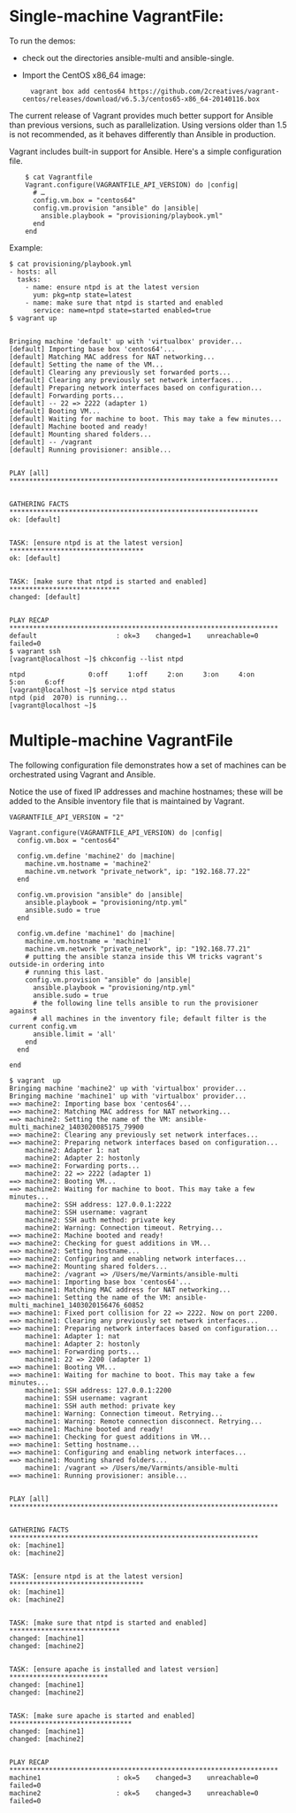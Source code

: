 Single-machine VagrantFile:
===========================

To run the demos: 

* check out the directories ansible-multi and ansible-single.

* Import the CentOS x86_64 image:

        vagrant box add centos64 https://github.com/2creatives/vagrant-centos/releases/download/v6.5.3/centos65-x86_64-20140116.box

The current release of Vagrant provides much better support for Ansible than previous
versions, such as parallelization.  Using versions older than 1.5 is not recommended, as it 
behaves differently than Ansible in production.

Vagrant includes built-in support for Ansible.  Here's a simple configuration file.


        $ cat Vagrantfile
        Vagrant.configure(VAGRANTFILE_API_VERSION) do |config|
          # …
          config.vm.box = "centos64"
          config.vm.provision "ansible" do |ansible|
            ansible.playbook = "provisioning/playbook.yml"
          end
        end



Example:


    $ cat provisioning/playbook.yml
    - hosts: all
      tasks:
        - name: ensure ntpd is at the latest version
          yum: pkg=ntp state=latest
        - name: make sure that ntpd is started and enabled
          service: name=ntpd state=started enabled=true
    $ vagrant up


    Bringing machine 'default' up with 'virtualbox' provider...
    [default] Importing base box 'centos64'...
    [default] Matching MAC address for NAT networking...
    [default] Setting the name of the VM...
    [default] Clearing any previously set forwarded ports...
    [default] Clearing any previously set network interfaces...
    [default] Preparing network interfaces based on configuration...
    [default] Forwarding ports...
    [default] -- 22 => 2222 (adapter 1)
    [default] Booting VM...
    [default] Waiting for machine to boot. This may take a few minutes...
    [default] Machine booted and ready!
    [default] Mounting shared folders...
    [default] -- /vagrant
    [default] Running provisioner: ansible...


    PLAY [all] ********************************************************************


    GATHERING FACTS ***************************************************************
    ok: [default]


    TASK: [ensure ntpd is at the latest version] **********************************
    ok: [default]


    TASK: [make sure that ntpd is started and enabled] ****************************
    changed: [default]


    PLAY RECAP ********************************************************************
    default                    : ok=3    changed=1    unreachable=0    failed=0
    $ vagrant ssh
    [vagrant@localhost ~]$ chkconfig --list ntpd

    ntpd                0:off     1:off     2:on     3:on     4:on     5:on     6:off
    [vagrant@localhost ~]$ service ntpd status
    ntpd (pid  2070) is running...
    [vagrant@localhost ~]$



Multiple-machine VagrantFile
============================

The following configuration file demonstrates how a set of machines can be orchestrated using
Vagrant and Ansible.

Notice the use of fixed IP addresses and machine hostnames; these will be added to the Ansible 
inventory file that is maintained by Vagrant.


    VAGRANTFILE_API_VERSION = "2"

    Vagrant.configure(VAGRANTFILE_API_VERSION) do |config|
      config.vm.box = "centos64"

      config.vm.define 'machine2' do |machine|
        machine.vm.hostname = 'machine2'
        machine.vm.network "private_network", ip: "192.168.77.22"
      end

      config.vm.provision "ansible" do |ansible|
        ansible.playbook = "provisioning/ntp.yml"
        ansible.sudo = true
      end

      config.vm.define 'machine1' do |machine|
        machine.vm.hostname = 'machine1'
        machine.vm.network "private_network", ip: "192.168.77.21"
        # putting the ansible stanza inside this VM tricks vagrant's outside-in ordering into
        # running this last.
        config.vm.provision "ansible" do |ansible|
          ansible.playbook = "provisioning/ntp.yml"
          ansible.sudo = true
          # the following line tells ansible to run the provisioner against
          # all machines in the inventory file; default filter is the current config.vm
          ansible.limit = 'all'
        end
      end

    end

    $ vagrant  up
    Bringing machine 'machine2' up with 'virtualbox' provider...
    Bringing machine 'machine1' up with 'virtualbox' provider...
    ==> machine2: Importing base box 'centos64'...
    ==> machine2: Matching MAC address for NAT networking...
    ==> machine2: Setting the name of the VM: ansible-multi_machine2_1403020085175_79900
    ==> machine2: Clearing any previously set network interfaces...
    ==> machine2: Preparing network interfaces based on configuration...
        machine2: Adapter 1: nat
        machine2: Adapter 2: hostonly
    ==> machine2: Forwarding ports...
        machine2: 22 => 2222 (adapter 1)
    ==> machine2: Booting VM...
    ==> machine2: Waiting for machine to boot. This may take a few minutes...
        machine2: SSH address: 127.0.0.1:2222
        machine2: SSH username: vagrant
        machine2: SSH auth method: private key
        machine2: Warning: Connection timeout. Retrying...
    ==> machine2: Machine booted and ready!
    ==> machine2: Checking for guest additions in VM...
    ==> machine2: Setting hostname...
    ==> machine2: Configuring and enabling network interfaces...
    ==> machine2: Mounting shared folders...
        machine2: /vagrant => /Users/me/Varmints/ansible-multi
    ==> machine1: Importing base box 'centos64'...
    ==> machine1: Matching MAC address for NAT networking...
    ==> machine1: Setting the name of the VM: ansible-multi_machine1_1403020156476_60852
    ==> machine1: Fixed port collision for 22 => 2222. Now on port 2200.
    ==> machine1: Clearing any previously set network interfaces...
    ==> machine1: Preparing network interfaces based on configuration...
        machine1: Adapter 1: nat
        machine1: Adapter 2: hostonly
    ==> machine1: Forwarding ports...
        machine1: 22 => 2200 (adapter 1)
    ==> machine1: Booting VM...
    ==> machine1: Waiting for machine to boot. This may take a few minutes...
        machine1: SSH address: 127.0.0.1:2200
        machine1: SSH username: vagrant
        machine1: SSH auth method: private key
        machine1: Warning: Connection timeout. Retrying...
        machine1: Warning: Remote connection disconnect. Retrying...
    ==> machine1: Machine booted and ready!
    ==> machine1: Checking for guest additions in VM...
    ==> machine1: Setting hostname...
    ==> machine1: Configuring and enabling network interfaces...
    ==> machine1: Mounting shared folders...
        machine1: /vagrant => /Users/me/Varmints/ansible-multi
    ==> machine1: Running provisioner: ansible...


    PLAY [all] ********************************************************************


    GATHERING FACTS ***************************************************************
    ok: [machine1]
    ok: [machine2]


    TASK: [ensure ntpd is at the latest version] **********************************
    ok: [machine1]
    ok: [machine2]


    TASK: [make sure that ntpd is started and enabled] ****************************
    changed: [machine1]
    changed: [machine2]


    TASK: [ensure apache is installed and latest version] *************************
    changed: [machine1]
    changed: [machine2]


    TASK: [make sure apache is started and enabled] *******************************
    changed: [machine1]
    changed: [machine2]


    PLAY RECAP ********************************************************************
    machine1                   : ok=5    changed=3    unreachable=0    failed=0
    machine2                   : ok=5    changed=3    unreachable=0    failed=0

